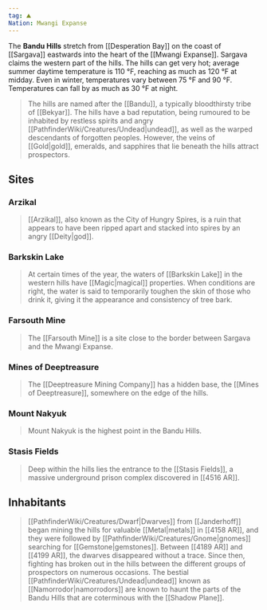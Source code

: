 ```yaml
---
tag: ⛰️️
Nation: Mwangi Expanse
---
```

> 
The **Bandu Hills** stretch from [[Desperation Bay]] on the coast of [[Sargava]] eastwards into the heart of the [[Mwangi Expanse]]. Sargava claims the western part of the hills. The hills can get very hot; average summer daytime temperature is 110 °F, reaching as much as 120 °F at midday. Even in winter, temperatures vary between 75 °F and 90 °F. Temperatures can fall by as much as 30 °F at night.
> The hills are named after the [[Bandu]], a typically bloodthirsty tribe of [[Bekyar]].
> The hills have a bad reputation, being rumoured to be inhabited by restless spirits and angry [[PathfinderWiki/Creatures/Undead|undead]], as well as the warped descendants of forgotten peoples. However, the veins of [[Gold|gold]], emeralds, and sapphires that lie beneath the hills attract prospectors.



## Sites


### Arzikal

> [[Arzikal]], also known as the City of Hungry Spires, is a ruin that appears to have been ripped apart and stacked into spires by an angry [[Deity|god]].


### Barkskin Lake

> At certain times of the year, the waters of [[Barkskin Lake]] in the western hills have [[Magic|magical]] properties. When conditions are right, the water is said to temporarily toughen the skin of those who drink it, giving it the appearance and consistency of tree bark.


### Farsouth Mine

> The [[Farsouth Mine]] is a site close to the border between Sargava and the Mwangi Expanse.


### Mines of Deeptreasure

> The [[Deeptreasure Mining Company]] has a hidden base, the [[Mines of Deeptreasure]], somewhere on the edge of the hills.


### Mount Nakyuk

> Mount Nakyuk is the highest point in the Bandu Hills.


### Stasis Fields

> Deep within the hills lies the entrance to the [[Stasis Fields]], a massive underground prison complex discovered in [[4516 AR]].


## Inhabitants

> [[PathfinderWiki/Creatures/Dwarf|Dwarves]] from [[Janderhoff]] began mining the hills for valuable [[Metal|metals]] in [[4158 AR]], and they were followed by [[PathfinderWiki/Creatures/Gnome|gnomes]] searching for [[Gemstone|gemstones]]. Between [[4189 AR]] and [[4199 AR]], the dwarves disappeared without a trace. Since then, fighting has broken out in the hills between the different groups of prospectors on numerous occasions. The bestial [[PathfinderWiki/Creatures/Undead|undead]] known as [[Namorrodor|namorrodors]] are known to haunt the parts of the Bandu Hills that are coterminous with the [[Shadow Plane]].









